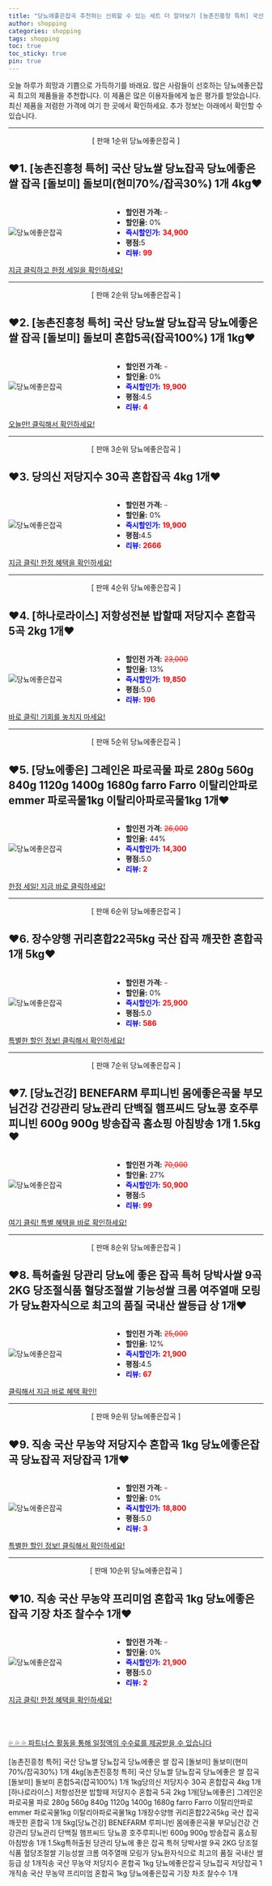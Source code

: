 ```yaml
---
title: "당뇨에좋은잡곡 추천하는 신뢰할 수 있는 세트 더 알아보기 [농촌진흥청 특허] 국산 당뇨쌀 당뇨잡곡"
author: shopping
categories: shopping
tags: shopping
toc: true
toc_sticky: true
pin: true
---
```

오늘 하루가 희망과 기쁨으로 가득하기를 바래요. 많은 사람들이 선호하는 당뇨에좋은잡곡 최고의 제품들을 추천합니다. 이 제품은 많은 이용자들에게 높은 평가를 받았습니다. 최신 제품을 저렴한 가격에 여기 한 곳에서 확인하세요. 추가 정보는 아래에서 확인할 수 있습니다.

---
<p class="toplist" style="margin: 0 auto; display: block; width: fit-content;">[ 판매 1순위 당뇨에좋은잡곡 ]</p>

<h2><strong>❤️1. [농촌진흥청 특허] 국산 당뇨쌀 당뇨잡곡 당뇨에좋은 쌀 잡곡 [돌보미] 돌보미(현미70%/잡곡30%) 1개 4kg❤️</strong></h2>

<div style="display: flex; align-items: center;">
    <div style="flex: 0.4;">
        <img src="https://thumbnail9.coupangcdn.com/thumbnails/remote/230x230ex/image/vendor_inventory/d2c3/cb93ed74c86ae83ede536972f4dfcb20438f1c958660c278bcee75df43bb.png" alt="당뇨에좋은잡곡" style="max-width: 100%;">
    </div>
    <div style="flex: 0.6; margin-left: 10px;">
        <ul>
            <li><strong>할인전 가격:</strong> <del style="color: red;">-</del></li>
            <li><strong>할인율:</strong> 0%</li>
            <li><span style='color:blue'><strong>즉시할인가:</strong></span> <span style='color:red'><strong>34,900</strong></span></li>
            <li><strong>평점:</strong>5</li>
            <li><span style='color:blue'><strong>리뷰:</strong></span> <span style='color:red'><strong>99</strong></span></li>
        </ul>
    </div>
</div>
<div class="center">
    <a href="https://selin100587001.github.io?lptag=AF9450613&subid=githubio&pageKey=8180201849&traceid=V0-153&itemId=23109006395&vendorItemId=90142266092" class="myButton">
        지금 클릭하고 한정 세일을 확인하세요!
    </a>
</div>


---
<p class="toplist" style="margin: 0 auto; display: block; width: fit-content;">[ 판매 2순위 당뇨에좋은잡곡 ]</p>

<h2><strong>❤️2. [농촌진흥청 특허] 국산 당뇨쌀 당뇨잡곡 당뇨에좋은 쌀 잡곡 [돌보미] 돌보미 혼합5곡(잡곡100%) 1개 1kg❤️</strong></h2>

<div style="display: flex; align-items: center;">
    <div style="flex: 0.4;">
        <img src="https://thumbnail10.coupangcdn.com/thumbnails/remote/230x230ex/image/vendor_inventory/18e1/2923fa942e08af41a59719b4d2ecd069854eabdb3031e17453679cfab322.png" alt="당뇨에좋은잡곡" style="max-width: 100%;">
    </div>
    <div style="flex: 0.6; margin-left: 10px;">
        <ul>
            <li><strong>할인전 가격:</strong> <del style="color: red;">-</del></li>
            <li><strong>할인율:</strong> 0%</li>
            <li><span style='color:blue'><strong>즉시할인가:</strong></span> <span style='color:red'><strong>19,900</strong></span></li>
            <li><strong>평점:</strong>4.5</li>
            <li><span style='color:blue'><strong>리뷰:</strong></span> <span style='color:red'><strong>4</strong></span></li>
        </ul>
    </div>
</div>
<div class="center">
    <a href="https://selin100587001.github.io?lptag=AF9450613&subid=githubio&pageKey=8135437566&traceid=V0-153&itemId=23109006394&vendorItemId=90142266085" class="myButton">
        오늘만! 클릭해서 확인하세요!
    </a>
</div>


---
<p class="toplist" style="margin: 0 auto; display: block; width: fit-content;">[ 판매 3순위 당뇨에좋은잡곡 ]</p>

<h2><strong>❤️3. 당의신 저당지수 30곡 혼합잡곡 4kg 1개❤️</strong></h2>

<div style="display: flex; align-items: center;">
    <div style="flex: 0.4;">
        <img src="https://thumbnail10.coupangcdn.com/thumbnails/remote/230x230ex/image/vendor_inventory/67a1/667aa9671f8a38b1922dda1165ec4749dbc35c32e8781aa5baba0c481816.jpg" alt="당뇨에좋은잡곡" style="max-width: 100%;">
    </div>
    <div style="flex: 0.6; margin-left: 10px;">
        <ul>
            <li><strong>할인전 가격:</strong> <del style="color: red;">-</del></li>
            <li><strong>할인율:</strong> 0%</li>
            <li><span style='color:blue'><strong>즉시할인가:</strong></span> <span style='color:red'><strong>19,900</strong></span></li>
            <li><strong>평점:</strong>4.5</li>
            <li><span style='color:blue'><strong>리뷰:</strong></span> <span style='color:red'><strong>2666</strong></span></li>
        </ul>
    </div>
</div>
<div class="center">
    <a href="https://selin100587001.github.io?lptag=AF9450613&subid=githubio&pageKey=6824882540&traceid=V0-153&itemId=16187050732&vendorItemId=71453698833" class="myButton">
        지금 클릭! 한정 혜택을 확인하세요!
    </a>
</div>


---
<p class="toplist" style="margin: 0 auto; display: block; width: fit-content;">[ 판매 4순위 당뇨에좋은잡곡 ]</p>

<h2><strong>❤️4. [하나로라이스] 저항성전분 밥할때 저당지수 혼합곡 5곡 2kg 1개❤️</strong></h2>

<div style="display: flex; align-items: center;">
    <div style="flex: 0.4;">
        <img src="https://thumbnail6.coupangcdn.com/thumbnails/remote/230x230ex/image/vendor_inventory/a869/34ae582a4046a51fea8e1ea7f2519e53e88225676bf1985f18f33b951871.jpg" alt="당뇨에좋은잡곡" style="max-width: 100%;">
    </div>
    <div style="flex: 0.6; margin-left: 10px;">
        <ul>
            <li><strong>할인전 가격:</strong> <del style="color: red;">23,000</del></li>
            <li><strong>할인율:</strong> 13%</li>
            <li><span style='color:blue'><strong>즉시할인가:</strong></span> <span style='color:red'><strong>19,850</strong></span></li>
            <li><strong>평점:</strong>5.0</li>
            <li><span style='color:blue'><strong>리뷰:</strong></span> <span style='color:red'><strong>196</strong></span></li>
        </ul>
    </div>
</div>
<div class="center">
    <a href="https://selin100587001.github.io?lptag=AF9450613&subid=githubio&pageKey=7300445601&traceid=V0-153&itemId=18680345020&vendorItemId=85439121776" class="myButton">
        바로 클릭! 기회를 놓치지 마세요!
    </a>
</div>


---
<p class="toplist" style="margin: 0 auto; display: block; width: fit-content;">[ 판매 5순위 당뇨에좋은잡곡 ]</p>

<h2><strong>❤️5. [당뇨에좋은] 그레인온 파로곡물 파로 280g 560g 840g 1120g 1400g 1680g farro Farro 이탈리안파로 emmer 파로곡물1kg 이탈리아파로곡물1kg 1개❤️</strong></h2>

<div style="display: flex; align-items: center;">
    <div style="flex: 0.4;">
        <img src="https://thumbnail7.coupangcdn.com/thumbnails/remote/230x230ex/image/vendor_inventory/23a0/e37a91a71c4bcd2ea8eae8e63d7c81a90b098932f831839a2906d020cb41.png" alt="당뇨에좋은잡곡" style="max-width: 100%;">
    </div>
    <div style="flex: 0.6; margin-left: 10px;">
        <ul>
            <li><strong>할인전 가격:</strong> <del style="color: red;">26,000</del></li>
            <li><strong>할인율:</strong> 44%</li>
            <li><span style='color:blue'><strong>즉시할인가:</strong></span> <span style='color:red'><strong>14,300</strong></span></li>
            <li><strong>평점:</strong>5.0</li>
            <li><span style='color:blue'><strong>리뷰:</strong></span> <span style='color:red'><strong>2</strong></span></li>
        </ul>
    </div>
</div>
<div class="center">
    <a href="https://selin100587001.github.io?lptag=AF9450613&subid=githubio&pageKey=8206870621&traceid=V0-153&itemId=23610523276&vendorItemId=90636180474" class="myButton">
        한정 세일! 지금 바로 클릭하세요!
    </a>
</div>


---
<p class="toplist" style="margin: 0 auto; display: block; width: fit-content;">[ 판매 6순위 당뇨에좋은잡곡 ]</p>

<h2><strong>❤️6. 장수양행 귀리혼합22곡5kg 국산 잡곡 깨끗한 혼합곡 1개 5kg❤️</strong></h2>

<div style="display: flex; align-items: center;">
    <div style="flex: 0.4;">
        <img src="https://thumbnail6.coupangcdn.com/thumbnails/remote/230x230ex/image/vendor_inventory/692c/9c76704735ddd0bc56302c3eb38b6248a93281d6c2b032242b5b0c9c49c9.jpg" alt="당뇨에좋은잡곡" style="max-width: 100%;">
    </div>
    <div style="flex: 0.6; margin-left: 10px;">
        <ul>
            <li><strong>할인전 가격:</strong> <del style="color: red;">-</del></li>
            <li><strong>할인율:</strong> 0%</li>
            <li><span style='color:blue'><strong>즉시할인가:</strong></span> <span style='color:red'><strong>25,900</strong></span></li>
            <li><strong>평점:</strong>5.0</li>
            <li><span style='color:blue'><strong>리뷰:</strong></span> <span style='color:red'><strong>586</strong></span></li>
        </ul>
    </div>
</div>
<div class="center">
    <a href="https://selin100587001.github.io?lptag=AF9450613&subid=githubio&pageKey=106784835&traceid=V0-153&itemId=322808561&vendorItemId=3790382223" class="myButton">
        특별한 할인 정보! 클릭해서 확인하세요!
    </a>
</div>


---
<p class="toplist" style="margin: 0 auto; display: block; width: fit-content;">[ 판매 7순위 당뇨에좋은잡곡 ]</p>

<h2><strong>❤️7. [당뇨건강] BENEFARM 루피니빈 몸에좋은곡물 부모님건강 건강관리 당뇨관리 단백질 햄프씨드 당뇨콩 호주루피니빈 600g 900g 방송잡곡 홈쇼핑 아침방송 1개 1.5kg❤️</strong></h2>

<div style="display: flex; align-items: center;">
    <div style="flex: 0.4;">
        <img src="https://thumbnail8.coupangcdn.com/thumbnails/remote/230x230ex/image/vendor_inventory/970e/b60eb0e3e2e977aef694fe02b9e55eb6ed7dc75d37db2c8f25d8234ab2c7.png" alt="당뇨에좋은잡곡" style="max-width: 100%;">
    </div>
    <div style="flex: 0.6; margin-left: 10px;">
        <ul>
            <li><strong>할인전 가격:</strong> <del style="color: red;">70,000</del></li>
            <li><strong>할인율:</strong> 27%</li>
            <li><span style='color:blue'><strong>즉시할인가:</strong></span> <span style='color:red'><strong>50,900</strong></span></li>
            <li><strong>평점:</strong>5</li>
            <li><span style='color:blue'><strong>리뷰:</strong></span> <span style='color:red'><strong>99</strong></span></li>
        </ul>
    </div>
</div>
<div class="center">
    <a href="https://selin100587001.github.io?lptag=AF9450613&subid=githubio&pageKey=8252580846&traceid=V0-153&itemId=23761129165&vendorItemId=90785537197" class="myButton">
        여기 클릭! 특별 혜택을 바로 확인하세요!
    </a>
</div>


---
<p class="toplist" style="margin: 0 auto; display: block; width: fit-content;">[ 판매 8순위 당뇨에좋은잡곡 ]</p>

<h2><strong>❤️8. 특허출원 당관리 당뇨에 좋은 잡곡 특허 당박사쌀 9곡 2KG 당조절식품 혈당조절쌀 기능성쌀 크롬 여주열매 모링가 당뇨환자식으로 최고의 품질 국내산 쌀등급 상 1개❤️</strong></h2>

<div style="display: flex; align-items: center;">
    <div style="flex: 0.4;">
        <img src="https://thumbnail10.coupangcdn.com/thumbnails/remote/230x230ex/image/vendor_inventory/4a0c/6857055f0b6a728b008a979efb084831b26e4358d302b0ff66bfdc3835f9.jpg" alt="당뇨에좋은잡곡" style="max-width: 100%;">
    </div>
    <div style="flex: 0.6; margin-left: 10px;">
        <ul>
            <li><strong>할인전 가격:</strong> <del style="color: red;">25,000</del></li>
            <li><strong>할인율:</strong> 12%</li>
            <li><span style='color:blue'><strong>즉시할인가:</strong></span> <span style='color:red'><strong>21,900</strong></span></li>
            <li><strong>평점:</strong>4.5</li>
            <li><span style='color:blue'><strong>리뷰:</strong></span> <span style='color:red'><strong>67</strong></span></li>
        </ul>
    </div>
</div>
<div class="center">
    <a href="https://selin100587001.github.io?lptag=AF9450613&subid=githubio&pageKey=6947914216&traceid=V0-153&itemId=16870030790&vendorItemId=84048692293" class="myButton">
        클릭해서 지금 바로 혜택 확인!
    </a>
</div>


---
<p class="toplist" style="margin: 0 auto; display: block; width: fit-content;">[ 판매 9순위 당뇨에좋은잡곡 ]</p>

<h2><strong>❤️9. 직송 국산 무농약 저당지수 혼합곡 1kg 당뇨에좋은잡곡 당뇨잡곡 저당잡곡 1개❤️</strong></h2>

<div style="display: flex; align-items: center;">
    <div style="flex: 0.4;">
        <img src="https://thumbnail7.coupangcdn.com/thumbnails/remote/230x230ex/image/vendor_inventory/103e/67d0cca07bcbd1c42e3162ad4a15b070615d5e8f60ef5abce2d816317c11.jpg" alt="당뇨에좋은잡곡" style="max-width: 100%;">
    </div>
    <div style="flex: 0.6; margin-left: 10px;">
        <ul>
            <li><strong>할인전 가격:</strong> <del style="color: red;">-</del></li>
            <li><strong>할인율:</strong> 0%</li>
            <li><span style='color:blue'><strong>즉시할인가:</strong></span> <span style='color:red'><strong>18,800</strong></span></li>
            <li><strong>평점:</strong>5.0</li>
            <li><span style='color:blue'><strong>리뷰:</strong></span> <span style='color:red'><strong>3</strong></span></li>
        </ul>
    </div>
</div>
<div class="center">
    <a href="https://selin100587001.github.io?lptag=AF9450613&subid=githubio&pageKey=7599516278&traceid=V0-153&itemId=20099969707&vendorItemId=86636790855" class="myButton">
        특별한 할인 정보! 클릭해서 확인하세요!
    </a>
</div>


---
<p class="toplist" style="margin: 0 auto; display: block; width: fit-content;">[ 판매 10순위 당뇨에좋은잡곡 ]</p>

<h2><strong>❤️10. 직송 국산 무농약 프리미엄 혼합곡 1kg 당뇨에좋은잡곡 기장 차조 찰수수 1개❤️</strong></h2>

<div style="display: flex; align-items: center;">
    <div style="flex: 0.4;">
        <img src="https://thumbnail10.coupangcdn.com/thumbnails/remote/230x230ex/image/vendor_inventory/e169/b05a00e85374da1df1e7261df1278ed390869f0b534e0a32a0f0ca03cfda.jpg" alt="당뇨에좋은잡곡" style="max-width: 100%;">
    </div>
    <div style="flex: 0.6; margin-left: 10px;">
        <ul>
            <li><strong>할인전 가격:</strong> <del style="color: red;">-</del></li>
            <li><strong>할인율:</strong> 0%</li>
            <li><span style='color:blue'><strong>즉시할인가:</strong></span> <span style='color:red'><strong>21,900</strong></span></li>
            <li><strong>평점:</strong>5.0</li>
            <li><span style='color:blue'><strong>리뷰:</strong></span> <span style='color:red'><strong>2</strong></span></li>
        </ul>
    </div>
</div>
<div class="center">
    <a href="https://selin100587001.github.io?lptag=AF9450613&subid=githubio&pageKey=7597144387&traceid=V0-153&itemId=23545688199&vendorItemId=90571890236" class="myButton">
        지금 클릭! 한정 혜택을 확인하세요!
    </a>
</div>

<br><br><br>[💦 💦 💦 파트너스 활동을 통해 일정액의 수수료를 제공받을 수 있습니다](https://link.coupang.com/a/bcpT2c)<br><br>[농촌진흥청 특허] 국산 당뇨쌀 당뇨잡곡 당뇨에좋은 쌀 잡곡 [돌보미] 돌보미(현미70%/잡곡30%) 1개 4kg[농촌진흥청 특허] 국산 당뇨쌀 당뇨잡곡 당뇨에좋은 쌀 잡곡 [돌보미] 돌보미 혼합5곡(잡곡100%) 1개 1kg당의신 저당지수 30곡 혼합잡곡 4kg 1개[하나로라이스] 저항성전분 밥할때 저당지수 혼합곡 5곡 2kg 1개[당뇨에좋은] 그레인온 파로곡물 파로 280g 560g 840g 1120g 1400g 1680g farro Farro 이탈리안파로 emmer 파로곡물1kg 이탈리아파로곡물1kg 1개장수양행 귀리혼합22곡5kg 국산 잡곡 깨끗한 혼합곡 1개 5kg[당뇨건강] BENEFARM 루피니빈 몸에좋은곡물 부모님건강 건강관리 당뇨관리 단백질 햄프씨드 당뇨콩 호주루피니빈 600g 900g 방송잡곡 홈쇼핑 아침방송 1개 1.5kg특허출원 당관리 당뇨에 좋은 잡곡 특허 당박사쌀 9곡 2KG 당조절식품 혈당조절쌀 기능성쌀 크롬 여주열매 모링가 당뇨환자식으로 최고의 품질 국내산 쌀등급 상 1개직송 국산 무농약 저당지수 혼합곡 1kg 당뇨에좋은잡곡 당뇨잡곡 저당잡곡 1개직송 국산 무농약 프리미엄 혼합곡 1kg 당뇨에좋은잡곡 기장 차조 찰수수 1개
